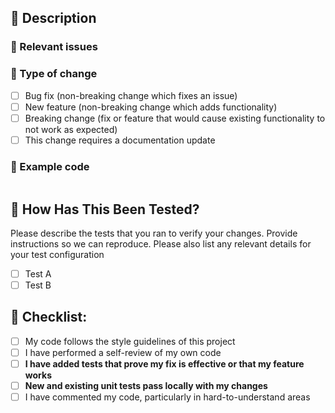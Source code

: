 ## :memo: Description

<!-- Please include a summary of the change and which issue is fixed. Please also include relevant motivation and context. List any dependencies that are required for this change. -->

### :dart: Relevant issues

<!-- Please add relevant opened issues -->

### :gem: Type of change

<!-- Please delete options that are not relevant. -->

- [ ] Bug fix (non-breaking change which fixes an issue)
- [ ] New feature (non-breaking change which adds functionality)
- [ ] Breaking change (fix or feature that would cause existing functionality to not work as expected)
- [ ] This change requires a documentation update

### :scroll: Example code

```js

```

## :vertical_traffic_light: How Has This Been Tested?

Please describe the tests that you ran to verify your changes. Provide instructions so we can reproduce. Please also list any relevant details for your test configuration

- [ ] Test A
- [ ] Test B

## :checkered_flag: Checklist:

- [ ] My code follows the style guidelines of this project
- [ ] I have performed a self-review of my own code
- [ ] **I have added tests that prove my fix is effective or that my feature works**
- [ ] **New and existing unit tests pass locally with my changes**
- [ ] I have commented my code, particularly in hard-to-understand areas
